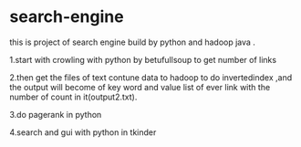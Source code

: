 # search-engine
this is project of search engine build by python and hadoop java . 

1.start with crowling with python by betufullsoup to get number of links  

2.then get the files of text contune data to hadoop to do invertedindex ,and the output will become of key word and value list of ever link with the number of count in it(output2.txt).

3.do pagerank in python

4.search and gui with python in tkinder
